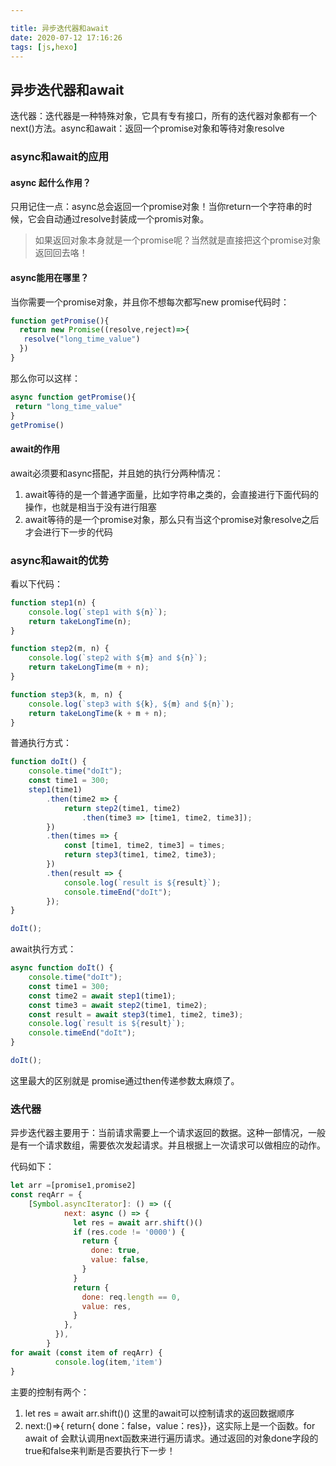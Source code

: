 ```yaml
---

title: 异步迭代器和await
date: 2020-07-12 17:16:26
tags: [js,hexo]
---
```


<meta name="referrer" content="no-referrer"/>

## 异步迭代器和await

迭代器：迭代器是一种特殊对象，它具有专有接口，所有的迭代器对象都有一个next()方法。async和await：返回一个promise对象和等待对象resolve

### async和await的应用

#### async 起什么作用？

只用记住一点：async总会返回一个promise对象！当你return一个字符串的时候，它会自动通过resolve封装成一个promis对象。

> 如果返回对象本身就是一个promise呢？当然就是直接把这个promise对象返回回去咯！

#### async能用在哪里？

当你需要一个promise对象，并且你不想每次都写new promise代码时：

```js
function getPromise(){
  return new Promise((resolve,reject)=>{
   resolve("long_time_value")
  })
}
```

那么你可以这样：

```js
async function getPromise(){
 return "long_time_value"
}
getPromise()
```

#### await的作用

await必须要和async搭配，并且她的执行分两种情况：

1. await等待的是一个普通字面量，比如字符串之类的，会直接进行下面代码的操作，也就是相当于没有进行阻塞
2. await等待的是一个promise对象，那么只有当这个promise对象resolve之后才会进行下一步的代码

### async和await的优势

看以下代码：

```js
function step1(n) {
    console.log(`step1 with ${n}`);
    return takeLongTime(n);
}

function step2(m, n) {
    console.log(`step2 with ${m} and ${n}`);
    return takeLongTime(m + n);
}

function step3(k, m, n) {
    console.log(`step3 with ${k}, ${m} and ${n}`);
    return takeLongTime(k + m + n);
}
```

普通执行方式：

```js
function doIt() {
    console.time("doIt");
    const time1 = 300;
    step1(time1)
        .then(time2 => {
            return step2(time1, time2)
                .then(time3 => [time1, time2, time3]);
        })
        .then(times => {
            const [time1, time2, time3] = times;
            return step3(time1, time2, time3);
        })
        .then(result => {
            console.log(`result is ${result}`);
            console.timeEnd("doIt");
        });
}

doIt();
```

await执行方式：

```js
async function doIt() {
    console.time("doIt");
    const time1 = 300;
    const time2 = await step1(time1);
    const time3 = await step2(time1, time2);
    const result = await step3(time1, time2, time3);
    console.log(`result is ${result}`);
    console.timeEnd("doIt");
}

doIt();
```

这里最大的区别就是 promise通过then传递参数太麻烦了。

### 迭代器

异步迭代器主要用于：当前请求需要上一个请求返回的数据。这种一部情况，一般是有一个请求数组，需要依次发起请求。并且根据上一次请求可以做相应的动作。

代码如下：

```js
let arr =[promise1,promise2]
const reqArr = {
    [Symbol.asyncIterator]: () => ({
            next: async () => {
              let res = await arr.shift()()
              if (res.code != '0000') {
                return {
                  done: true,
                  value: false,
                }
              }
              return {
                done: req.length == 0,
                value: res,
              }
            },
          }),
        }
for await (const item of reqArr) {
          console.log(item,'item')
}
```

主要的控制有两个：

1. let res = await arr.shift()() 这里的await可以控制请求的返回数据顺序
2. next:()=>{ return{ done：false，value：res}}，这实际上是一个函数。for await of 会默认调用next函数来进行遍历请求。通过返回的对象done字段的true和false来判断是否要执行下一步！

